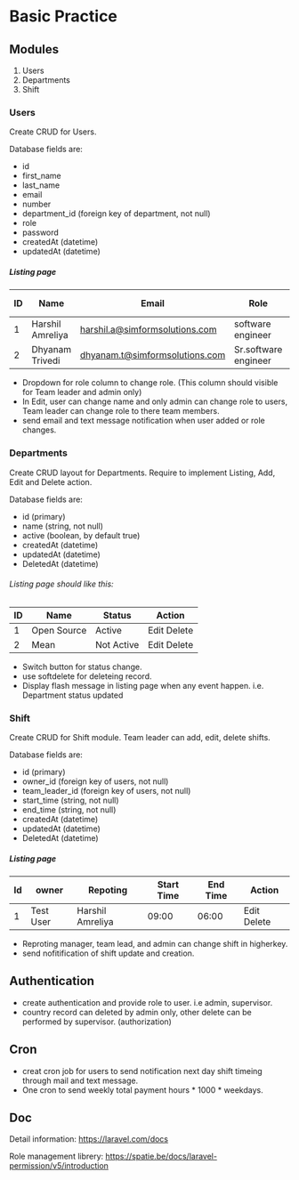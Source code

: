 # Basic Practice

## Modules
1. Users
2. Departments
3. Shift

### Users
Create CRUD for Users.

Database fields are:
  - id
  - first_name
  - last_name
  - email
  - number
  - department_id (foreign key of department, not null)
  - role
  - password
  - createdAt (datetime)
  - updatedAt (datetime)

##### Listing page 

ID | Name | Email | Role | Reporting To | Action
-----|-------|--------------------|----------------------|-------------|-------
1 | Harshil Amreliya | harshil.a@simformsolutions.com | software engineer | Chintan Dave | Edit Delete
2 | Dhyanam Trivedi | dhyanam.t@simformsolutions.com | Sr.software engineer | Bhavin Nakrani | Edit Delete

* Dropdown for role column to change role. (This column should visible for Team leader and admin only)
* In Edit, user can change name and only admin can change role to users, Team leader can change role to there team members.
* send email and text message notification when user added or role changes.

### Departments
Create CRUD layout for Departments. Require to implement Listing, Add, Edit and Delete action.

Database fields are:
  - id  (primary)
  - name   (string, not null)
  - active (boolean, by default true)
  - createdAt (datetime)
  - updatedAt (datetime)
  - DeletedAt (datetime)

###### Listing page should like this:

ID | Name     | Status     | Action
--- |---------|------------| ----------
1 | Open Source | Active   | Edit Delete 
2 | Mean     | Not Active | Edit Delete 

* Switch button for status change.
* use softdelete for deleteing record.
* Display flash message in listing page when any event happen. i.e. Department status updated

### Shift
Create CRUD for Shift module. Team leader can add, edit, delete shifts.

Database fields are:
  - id  (primary)
  - owner_id  (foreign key of users, not null)
  - team_leader_id  (foreign key of users, not null)
  - start_time (string, not null)
  - end_time (string, not null)
  - createdAt (datetime)
  - updatedAt (datetime)
  - DeletedAt (datetime)

##### Listing page
Id | owner | Repoting | Start Time | End Time | Action
---| ---------- | ---------- | ------ | ------ | ------
1 | Test User | Harshil Amreliya | 09:00 | 06:00 | Edit Delete


* Reproting manager, team lead, and admin can change shift in higherkey.
* send nofitification of shift update and creation.

## Authentication

* create authentication and provide role to user. i.e admin, supervisor.
* country record can deleted by admin only, other delete can be performed by supervisor. (authorization)

## Cron

* creat cron job for users to send notification next day shift timeing through mail and text message.
* One cron to send weekly total payment hours * 1000 * weekdays.

## Doc

Detail information: https://laravel.com/docs

Role management librery: https://spatie.be/docs/laravel-permission/v5/introduction
